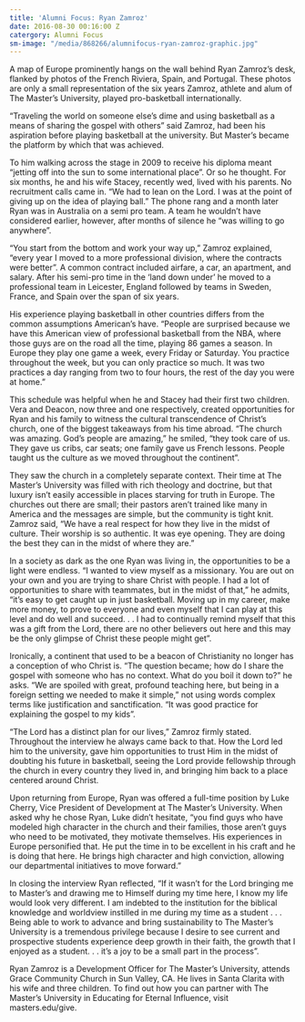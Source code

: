 ```yaml
---
title: 'Alumni Focus: Ryan Zamroz'
date: 2016-08-30 00:16:00 Z
catergory: Alumni Focus
sm-image: "/media/868266/alumnifocus-ryan-zamroz-graphic.jpg"
---
```


A map of Europe prominently hangs on the wall behind Ryan Zamroz’s desk, flanked by photos of the French Riviera, Spain, and Portugal. These photos are only a small representation of the six years Zamroz, athlete and alum of The Master’s University, played pro-basketball internationally.

“Traveling the world on someone else’s dime and using basketball as a means of sharing the gospel with others” said Zamroz, had been his aspiration before playing basketball at the university. But Master’s became the platform by which that was achieved.

To him walking across the stage in 2009 to receive his diploma meant “jetting off into the sun to some international place”. Or so he thought. For six months, he and his wife Stacey, recently wed, lived with his parents. No recruitment calls came in. “We had to lean on the Lord. I was at the point of giving up on the idea of playing ball.” The phone rang and a month later Ryan was in Australia on a semi pro team. A team he wouldn’t have considered earlier, however, after months of silence he “was willing to go anywhere”.

“You start from the bottom and work your way up,” Zamroz explained, “every year I moved to a more professional division, where the contracts were better”. A common contract included airfare, a car, an apartment, and salary. After his semi-pro time in the ‘land down under’ he moved to a professional team in Leicester, England followed by teams in Sweden, France, and Spain over the span of six years.

His experience playing basketball in other countries differs from the common assumptions American’s have. “People are surprised because we have this American view of professional basketball from the NBA, where those guys are on the road all the time, playing 86 games a season. In Europe they play one game a week, every Friday or Saturday. You practice throughout the week, but you can only practice so much. It was two practices a day ranging from two to four hours, the rest of the day you were at home.”

This schedule was helpful when he and Stacey had their first two children. Vera and Deacon, now three and one respectively, created opportunities for Ryan and his family to witness the cultural transcendence of Christ’s church, one of the biggest takeaways from his time abroad. “The church was amazing. God’s people are amazing,” he smiled, “they took care of us. They gave us cribs, car seats; one family gave us French lessons. People taught us the culture as we moved throughout the continent”.

They saw the church in a completely separate context. Their time at The Master’s University was filled with rich theology and doctrine, but that luxury isn’t easily accessible in places starving for truth in Europe. The churches out there are small; their pastors aren’t trained like many in America and the messages are simple, but the community is tight knit. Zamroz said, “We have a real respect for how they live in the midst of culture. Their worship is so authentic. It was eye opening. They are doing the best they can in the midst of where they are.”

In a society as dark as the one Ryan was living in, the opportunities to be a light were endless. “I wanted to view myself as a missionary. You are out on your own and you are trying to share Christ with people. I had a lot of opportunities to share with teammates, but in the midst of that,” he admits, “it’s easy to get caught up in just basketball. Moving up in my career, make more money, to prove to everyone and even myself that I can play at this level and do well and succeed. . . I had to continually remind myself that this was a gift from the Lord, there are no other believers out here and this may be the only glimpse of Christ these people might get”.

Ironically, a continent that used to be a beacon of Christianity no longer has a conception of who Christ is. “The question became; how do I share the gospel with someone who has no context. What do you boil it down to?” he asks. “We are spoiled with great, profound teaching here, but being in a foreign setting we needed to make it simple,” not using words complex terms like justification and sanctification. “It was good practice for explaining the gospel to my kids”.

“The Lord has a distinct plan for our lives,” Zamroz firmly stated. Throughout the interview he always came back to that. How the Lord led him to the university, gave him opportunities to trust Him in the midst of doubting his future in basketball, seeing the Lord provide fellowship through the church in every country they lived in, and bringing him back to a place centered around Christ.

Upon returning from Europe, Ryan was offered a full-time position by Luke Cherry, Vice President of Development at The Master’s University. When asked why he chose Ryan, Luke didn’t hesitate, “you find guys who have modeled high character in the church and their families, those aren’t guys who need to be motivated, they motivate themselves. His experiences in Europe personified that. He put the time in to be excellent in his craft and he is doing that here. He brings high character and high conviction, allowing our departmental initiatives to move forward.”

In closing the interview Ryan reflected, “If it wasn’t for the Lord bringing me to Master’s and drawing me to Himself during my time here, I know my life would look very different. I am indebted to the institution for the biblical knowledge and worldview instilled in me during my time as a student . . . Being able to work to advance and bring sustainability to The Master’s University is a tremendous privilege because I desire to see current and prospective students experience deep growth in their faith, the growth that I enjoyed as a student. . . it’s a joy to be a small part in the process”.

Ryan Zamroz is a Development Officer for The Master’s University, attends Grace Community Church in Sun Valley, CA. He lives in Santa Clarita with his wife and three children. To find out how you can partner with The Master’s University in Educating for Eternal Influence, visit masters.edu/give.